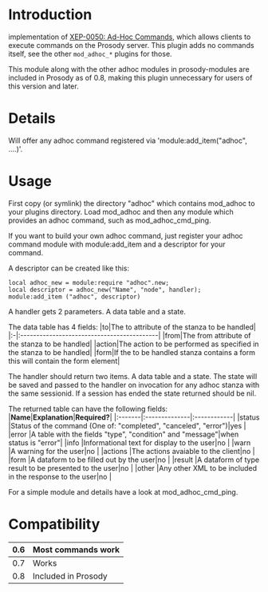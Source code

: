 # Introduction #

implementation of [XEP-0050: Ad-Hoc Commands](http://xmpp.org/extensions/xep-0050.html), which allows clients to execute commands on the Prosody server. This plugin adds no commands itself, see the other `mod_adhoc_*` plugins for those.

This module along with the other adhoc modules in prosody-modules are included in Prosody as of 0.8, making this plugin unnecessary for users of this version and later.

# Details #

Will offer any adhoc command registered via 'module:add\_item("adhoc", ....)'.



# Usage #

First copy (or symlink) the directory "adhoc" which contains mod\_adhoc to your plugins directory.
Load mod\_adhoc and then any module which provides an adhoc command, such as
mod\_adhoc\_cmd\_ping.

If you want to build your own adhoc command, just register your adhoc command module with
module:add\_item and a descriptor for your command.

A descriptor can be created like this:
```
local adhoc_new = module:require "adhoc".new;
local descriptor = adhoc_new("Name", "node", handler);
module:add_item ("adhoc", descriptor)
```

A handler gets 2 parameters. A data table and a state.

The data table has 4 fields:
|to|The to attribute of the stanza to be handled|
|:-|:-------------------------------------------|
|from|The from attribute of the stanza to be handled|
|action|The action to be performed as specified in the stanza to be handled|
|form|If the to be handled stanza contains a form this will contain the form element|

The handler should return two items. A data table and a state.
The state will be saved and passed to the handler on invocation for any adhoc stanza with the same sessionid. If a session has ended the state returned should be nil.

The returned table can have the following fields:
|**Name**|**Explanation**|**Required?**|
|:-------|:--------------|:------------|
|status  |Status of the command (One of: "completed", "canceled", "error")|yes          |
|error   |A table with the fields "type", "condition" and "message"|when status is "error"|
|info    |Informational text for display to the user|no           |
|warn    |A warning for the user|no           |
|actions |The actions avaiable to the client|no           |
|form    |A dataform to be filled out by the user|no           |
|result  |A dataform of type result to be presented to the user|no           |
|other   |Any other XML to be included in the response to the user|no           |

For a simple module and details have a look at mod\_adhoc\_cmd\_ping.

# Compatibility #
|0.6|Most commands work|
|:--|:-----------------|
|0.7|Works             |
|0.8|Included in Prosody|